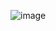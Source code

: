 ![image](https://github.com/andrew0416/ARInitialChessBoard/assets/5708754/4749684d-4696-467e-9de1-04eff365241a)
